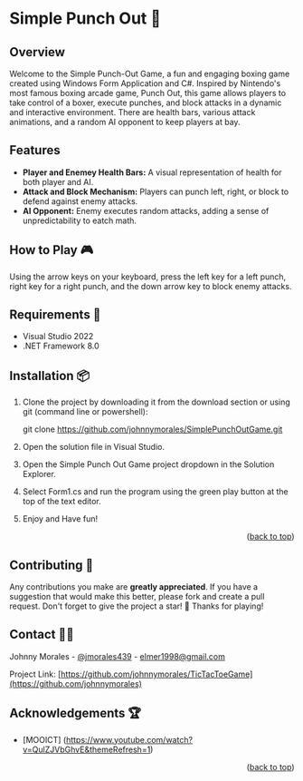 <a id="readme-top"></a>
# Simple Punch Out :boxing_glove:

## Overview
Welcome to the Simple Punch-Out Game, a fun and engaging boxing game created using Windows Form Application and C#. Inspired by Nintendo's most famous boxing arcade game, Punch Out, this game allows players to take control of a boxer, execute punches, and block attacks in a dynamic and interactive environment.
There are health bars, various attack animations, and a random AI opponent to keep players at bay.

## Features
- **Player and Enemey Health Bars:** A visual representation of health for both player and AI.
- **Attack and Block Mechanism:** Players can punch left, right, or block to defend against enemy attacks.
- **AI Opponent:** Enemy executes random attacks, adding a sense of unpredictability to eatch math.

## How to Play :video_game:
Using the arrow keys on your keyboard, press the left key for a left punch, right key for a right punch, and the down arrow key to block enemy attacks.


## Requirements :page_facing_up:

- Visual Studio 2022 
- .NET Framework 8.0

## Installation :package:

1. Clone the project by downloading it from the download section or using git (command line or powershell):

	git clone https://github.com/johnnymorales/SimplePunchOutGame.git

2. Open the solution file in Visual Studio.
3. Open the Simple Punch Out Game project dropdown in the Solution Explorer.
4. Select Form1.cs and run the program using the green play button at the top of the text editor.
5. Enjoy and Have fun!


<p align="right">(<a href="#readme-top">back to top</a>)</p>


## Contributing :handshake:
Any contributions you make are **greatly appreciated**. If you have a suggestion that would make this better, please fork and create a pull request.
Don't forget to give the project a star! :star2: Thanks for playing! 

## Contact :man_technologist:
Johnny Morales - [@jmorales439](https://x.com/jmorales439) - elmer1998@gmail.com

Project Link: [https://github.com/johnnymorales/TicTacToeGame](https://github.com/johnnymorales)

## Acknowledgements :trophy:

* [MOOICT] (https://www.youtube.com/watch?v=QulZJVbGhvE&themeRefresh=1)

<p align="right">(<a href="#readme-top">back to top</a>)</p>
